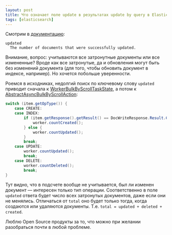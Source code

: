 ```yaml
---
layout: post
title: Что означает поле update в результатах update by query в Elasticsearch?
tags: [elasticsearch]
---
```

Смотрим в [документацию](https://www.elastic.co/guide/en/elasticsearch/reference/current/docs-update-by-query.html#docs-update-by-query-api-response-body):
```
updated
  The number of documents that were successfully updated.
```
Внимание, вопрос: учитываются все затронутные документы или все измененные? Вроде как все затронутые, да и обновления могут быть без изменений документа (для того, чтобы обновить документ в индексе, например). Но хочется побольше уверенности.

Роемся в исходниках, недолгий поиск по ключевому слову `updated` приводит сначала к [WorkerBulkByScrollTaskState](https://github.com/elastic/elasticsearch/blob/2a67bee874f2469fae477f3b7471fbdf3a548b71/server/src/main/java/org/elasticsearch/index/reindex/WorkerBulkByScrollTaskState.java#L65), а потом к [AbstractAsyncBulkByScrollAction](https://github.com/elastic/elasticsearch/blob/2a67bee874f2469fae477f3b7471fbdf3a548b71/modules/reindex/src/main/java/org/elasticsearch/index/reindex/AbstractAsyncBulkByScrollAction.java#L367):
```java
switch (item.getOpType()) {
    case CREATE:
    case INDEX:
        if (item.getResponse().getResult() == DocWriteResponse.Result.CREATED) {
            worker.countCreated();
        } else {
            worker.countUpdated();
        }
        break;
    case UPDATE:
        worker.countUpdated();
        break;
    case DELETE:
        worker.countDeleted();
        break;
}
```
Тут видно, что в подсчете вообще не учитывается, был ли изменен документ — интересен только тип операции. Соответственно в поле `updated` ответа будет число всех затронутых документов, даже если они не менялись. Отличаться от `total` оно будет только тогда, когда создаются или удаляются документы. Т.е. `total = updated + deleted + created`.

Люблю Open Source продукты за то, что можно при желании разобраться почти в любой проблеме.

